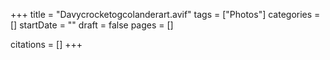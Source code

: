 +++
title = "Davycrocketogcolanderart.avif"
tags = ["Photos"]
categories = []
startDate = ""
draft = false
pages = []

citations = []
+++
